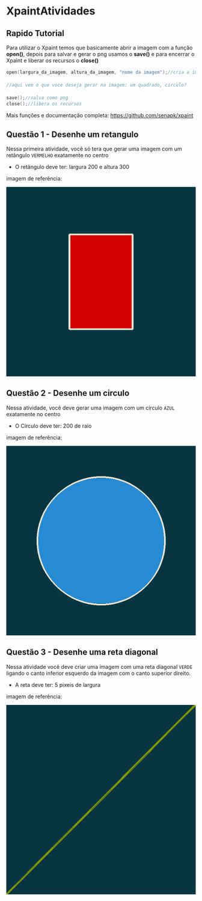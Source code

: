 # XpaintAtividades
## Rapido Tutorial
Para utilizar o Xpaint temos que basicamente abrir a imagem com a função **open()**,
depois para salvar e gerar o png usamos o **save()** e para encerrar o Xpaint e liberar os recursos o **close()**
```c
open(largura_da_imagem, altura_da_imagem, "nome da imagem");//cria a imagem

//aqui vem o que voce deseja gerar na imagem: um quadrado, circulo?

save();//salva como png
close();//libera os recursos
```
Mais funções e documentação completa:
https://github.com/senapk/xpaint

## Questão 1 - Desenhe um retangulo

Nessa primeira atividade, você só tera que gerar uma imagem com um retângulo <code>VERMELHO</code> exatamente no centro
- O retângulo deve ter: largura 200 e altura 300
<p>imagem de referência:</p>

![Referencia_Atividade1](https://github.com/sheiely/XpaintAtividades/blob/main/Comecando/exemplos/Questao%201.png)

## Questão 2 - Desenhe um circulo

Nessa atividade, você deve gerar uma imagem com um círculo <code>AZUL</code> exatamente no centro
- O Circulo deve ter: 200 de raio
<p>imagem de referência:</p>

![Referencia_Atividade1](https://github.com/sheiely/XpaintAtividades/blob/main/Comecando/exemplos/Questao%202.png)

## Questão 3 - Desenhe uma reta diagonal 
Nessa atividade você deve criar uma imagem com uma reta diagonal <code>VERDE</code> ligando
o canto inferior esquerdo da imagem com o canto superior direito.
- A reta deve ter: 5 pixeis de largura
<p>imagem de referência:</p>

![Referencia_Atividade1](https://github.com/sheiely/XpaintAtividades/blob/main/Comecando/exemplos/Questao%203.png)


